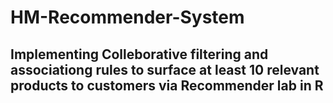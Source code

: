 # HM-Recommender-System

## Implementing Colleborative filtering and associationg rules to surface at least 10 relevant products to customers via Recommender lab in R
